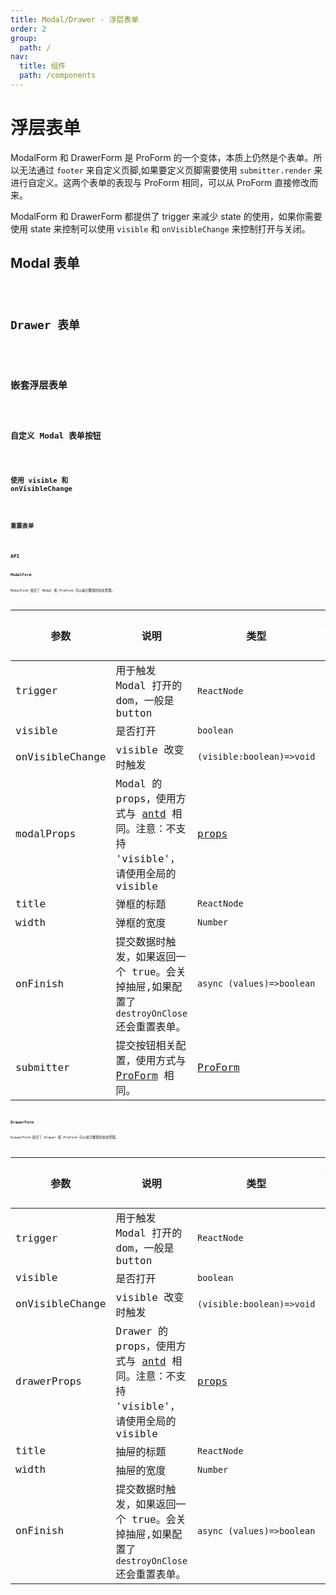 ```yaml
---
title: Modal/Drawer - 浮层表单
order: 2
group:
  path: /
nav:
  title: 组件
  path: /components
---
```


# 浮层表单

ModalForm 和 DrawerForm 是 ProForm 的一个变体，本质上仍然是个表单。所以无法通过 `footer` 来自定义页脚,如果要定义页脚需要使用 `submitter.render` 来进行自定义。这两个表单的表现与 ProForm 相同，可以从 ProForm 直接修改而来。

ModalForm 和 DrawerForm 都提供了 trigger 来减少 state 的使用，如果你需要使用 state 来控制可以使用 `visible` 和 `onVisibleChange` 来控制打开与关闭。

## Modal 表单

<code src="./demos/modal-form.tsx"  background="#f5f5f5"  height="32px" title="Modal 表单" />

## Drawer 表单

<code src="./demos/drawer-form.tsx"  background="#f5f5f5" height="32px" title="Drawer 表单" />

## 嵌套浮层表单

<code src="./demos/drawer-form-nested.tsx" background="#f5f5f5" height="32px" title="Drawer Forms"/>

## 自定义 Modal 表单按钮

<code src="./demos/modal-form-submitter.tsx"  background="#f5f5f5" height="32px" title="自定义 Modal 表单按钮"/>

## 使用 visible 和 onVisibleChange

<code src="./demos/visible-on-visible-change.tsx"  background="#f5f5f5" height="32px" title="使用 visible 和 onVisibleChange"/>

## 重置表单

<code src="./demos/modal-form-reset.tsx"  background="#f5f5f5" height="32px" title="重置表单"/>

## API

### ModalForm

ModalForm 组合了 Modal 和 ProForm 可以减少繁琐的状态管理。

| 参数 | 说明 | 类型 | 默认值 |
| --- | --- | --- | --- |
| trigger | 用于触发 Modal 打开的 dom，一般是 button | `ReactNode` | - |
| visible | 是否打开 | `boolean` | - |
| onVisibleChange | visible 改变时触发 | `(visible:boolean)=>void` | - |
| modalProps | Modal 的 props，使用方式与 [antd](https://ant.design/components/modal-cn/) 相同。注意：不支持 'visible'，请使用全局的 visible | [props](https://ant.design/components/modal-cn/#API) | - |
| title | 弹框的标题 | `ReactNode` | - |
| width | 弹框的宽度 | `Number` | - |
| onFinish | 提交数据时触发，如果返回一个 true。会关掉抽屉,如果配置了 `destroyOnClose` 还会重置表单。 | `async (values)=>boolean` | - |
| submitter | 提交按钮相关配置，使用方式与[ProForm](https://procomponents.ant.design/components/form) 相同。 | [ProForm](https://procomponents.ant.design/components/form) | - |

### DrawerForm

DrawerForm 组合了 Drawer 和 ProForm 可以减少繁琐的状态管理。

| 参数 | 说明 | 类型 | 默认值 |
| --- | --- | --- | --- |
| trigger | 用于触发 Modal 打开的 dom，一般是 button | `ReactNode` | - |
| visible | 是否打开 | `boolean` | - |
| onVisibleChange | visible 改变时触发 | `(visible:boolean)=>void` | - |
| drawerProps | Drawer 的 props，使用方式与 [antd](https://ant.design/components/drawer-cn/) 相同。注意：不支持 'visible'，请使用全局的 visible | [props](https://ant.design/components/drawer-cn/#API) | - |
| title | 抽屉的标题 | `ReactNode` | - |
| width | 抽屉的宽度 | `Number` | - |
| onFinish | 提交数据时触发，如果返回一个 true。会关掉抽屉,如果配置了 `destroyOnClose` 还会重置表单。 | `async (values)=>boolean` | - |
